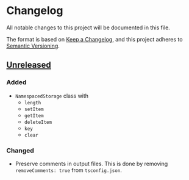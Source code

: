 # Changelog

All notable changes to this project will be documented in this file.

The format is based on [Keep a Changelog][keep_a_changelog],
and this project adheres to [Semantic Versioning][semver].

## [Unreleased]
### Added
- `NamespacedStorage` class with
  - `length`
  - `setItem`
  - `getItem`
  - `deleteItem`
  - `key`
  - `clear`

### Changed
- Preserve comments in output files. This is done by removing
`removeComments: true` from `tsconfig.json`.

[Unreleased]: https://github.com/prettygoodtech/namespaced-web-storage/compare/e61e635ae62b128ef724ee3ab981e9a935fe2c2d...HEAD
[keep_a_changelog]: https://keepachangelog.com/en/1.0.0/
[semver]: https://semver.org/spec/v2.0.0.html